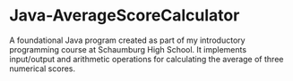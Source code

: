 # Java-AverageScoreCalculator
A foundational Java program created as part of my introductory programming course at Schaumburg High School. It implements input/output and arithmetic operations for calculating the average of three numerical scores.
